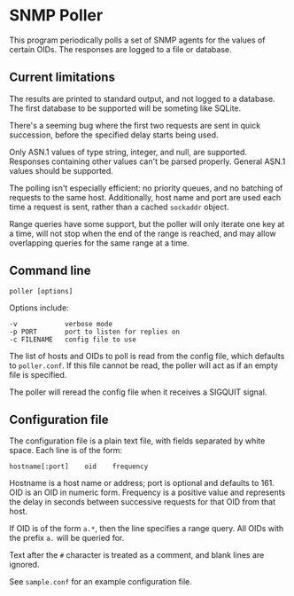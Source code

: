 SNMP Poller
===========

This program periodically polls a set of SNMP agents for the values of certain
OIDs.  The responses are logged to a file or database.

Current limitations
------------------

The results are printed to standard output, and not logged to a database.
The first database to be supported will be someting like SQLite.

There's a seeming bug where the first two requests are sent in quick
succession, before the specified delay starts being used.

Only ASN.1 values of type string, integer, and null, are supported.  Responses
containing other values can't be parsed properly.  General ASN.1 values should
be supported.

The polling isn't especially efficient: no priority queues, and no batching
of requests to the same host.  Additionally, host name and port are used each
time a request is sent, rather than a cached `sockaddr` object.

Range queries have some support, but the poller will only iterate one key at
a time, will not stop when the end of the range is reached, and may
allow overlapping queries for the same range at a time.


Command line
------------

    poller [options]

Options include:

    -v            verbose mode
    -p PORT       port to listen for replies on
    -c FILENAME   config file to use

The list of hosts and OIDs to poll is read from the config file, which defaults
to `poller.conf`.  If this file cannot be read, the poller will act as if an
empty file is specified.

The poller will reread the config file when it receives a SIGQUIT signal.


Configuration file
------------------

The configuration file is a plain text file, with fields separated by white
space.  Each line is of the form:

    hostname[:port]    oid    frequency

Hostname is a host name or address; port is optional and defaults to 161.
OID is an OID in numeric form.  Frequency is a positive value and represents
the delay in seconds between successive requests for that OID from that host.

If OID is of the form `a.*`, then the line specifies a range query.  All
OIDs with the prefix `a.` will be queried for.

Text after the `#` character is treated as a comment, and blank lines are
ignored.

See `sample.conf` for an example configuration file.

